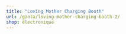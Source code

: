 ```yaml
---
title: "Loving Mother Charging Booth"
url: /ganta/loving-mother-charging-booth-2/
shop: électronique
---
```

